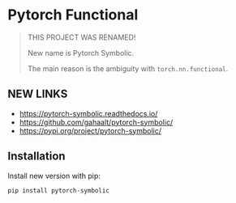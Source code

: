 # Pytorch Functional

> THIS PROJECT WAS RENAMED!
>
> New name is Pytorch Symbolic.
>
> The main reason is the ambiguity with `torch.nn.functional`.

## NEW LINKS

* https://pytorch-symbolic.readthedocs.io/
* https://github.com/gahaalt/pytorch-symbolic/
* https://pypi.org/project/pytorch-symbolic/

## Installation

Install new version with pip:

```
pip install pytorch-symbolic
```
